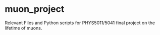 # muon_project
Relevant Files and Python scripts for PHYS5011/5041 final project on the lifetime of muons.
